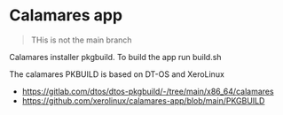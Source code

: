 # Calamares app

> THis is not the main branch

Calamares installer pkgbuild. To build the app run build.sh

The calamares PKBUILD is based on DT-OS and XeroLinux

- https://gitlab.com/dtos/dtos-pkgbuild/-/tree/main/x86_64/calamares
- https://github.com/xerolinux/calamares-app/blob/main/PKGBUILD
